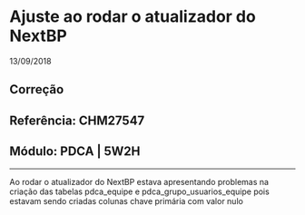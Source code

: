 # Ajuste ao rodar o atualizador do NextBP
13/09/2018
## Correção
## Referência: CHM27547
## Módulo: PDCA | 5W2H
***

Ao rodar o atualizador do NextBP estava apresentando problemas na criação das tabelas pdca_equipe e pdca_grupo_usuarios_equipe pois estavam sendo criadas colunas chave primária com valor nulo